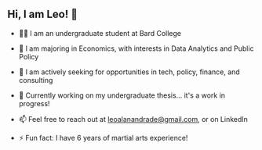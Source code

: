 ## Hi, I am Leo! 👋

-  👩‍💻 I am an undergraduate student at Bard College
-  🌱 I am majoring in Economics, with interests in Data Analytics and Public Policy
-  🔎 I am actively seeking for opportunities in tech, policy, finance, and consulting
-  💬 Currently working on my undergraduate thesis... it's a work in progress!
-  📫 Feel free to reach out at leoalanandrade@gmail.com, or on LinkedIn

-  ⚡ Fun fact: I have 6 years of martial arts experience!
